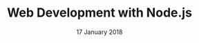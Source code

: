 ---
date: "17 January 2018"
title: "Web Development with Node.js"
time: "9:00AM to 10:00AM"
imageName: "fallback.png"
---